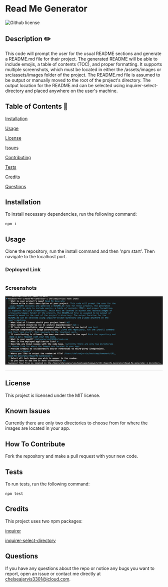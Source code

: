 # Read Me Generator 
   ![Github license](https://img.shields.io/badge/license-MIT-blue.svg)
  
  ## Description  ✏️
  
  This code will prompt the user for the usual README sections and generate a README.md file for their project. The generated README will be able to include emojis, a table of contents (TOC), and proper formatting. It supports multiple screenshots, which must be located in either the /assets/images or src/assets/images folder of the project. The README.md file is assumed to be output or manually moved to the root of the project's directory. The output location for the README.md can be selected using inquirer-select-directory and placed anywhere on the user's machine.
  
  ## Table of Contents 📖
  
  [Installation](#installation)

  [Usage](#usage)

  [License](#license)


  [Issues](#known-issues)

  [Contributing](#how-to-contribute)

  [Tests](#tests) 

  [Credits](#credits)

  [Questions](#questions)
  
  ## Installation 
  
  To install necessary dependencies, run the following command:
  
  ```
  npm i
  ```
  
  ## Usage 
  
  Clone the repository, run the install command and then 'npm start'. Then navigate to the localhost port.

  ### Deployed Link
  #

### Screenshots

![screenshot-1](assets/images/ss.png)

______________________________________________________________________________________

## License
This project is licensed under the MIT license.

## Known Issues 
Currently there are only two directories to choose from for where the images are located in your app.

## How To Contribute 
  
Fork the repository and make a pull request with your new code.
  
## Tests 
  
To run tests, run the following command:
  
  ```
  npm test
  ```


## Credits 

This project uses two npm packages:

[inquirer](https://www.npmjs.com/package/inquirer)

[inquirer-select-directory](https://classic.yarnpkg.com/en/package/inquirer-select-directory)

 ## Questions 
  
 If you have any questions about the repo or notice any bugs you want to report, open an issue or contact me directly at chelseajarvis3301@icloud.com. 
  
  